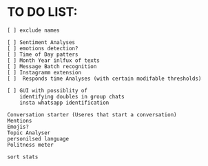 

# TO DO LIST:

    [ ] exclude names
    
    [ ] Sentiment Analyses
    [ ] emotions detection?
    [ ] Time of Day patters
    [ ] Month Year inlfux of texts
    [ ] Message Batch recognition
    [ ] Instagramm extension
    [ ]  Responds time Analyses (with certain modifable thresholds)

    [ ] GUI with possiblity of 
        identifying doubles in group chats
        insta whatsapp identification

    Conversation starter (Useres that start a conversation)
    Mentions 
    Emojis?
    Topic Analyser
    personilsed language
    Politness meter

    sort stats
    
    

